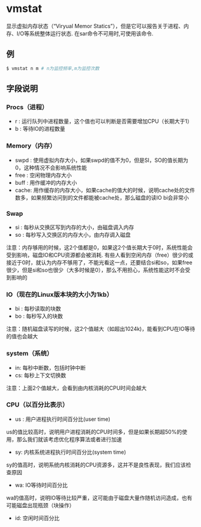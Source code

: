 # vmstat

显示虚拟内存状态（“Viryual Memor Statics”），但是它可以报告关于进程、内存、I/O等系统整体运行状态.
在sar命令不可用时,可使用该命令.

## 例

```sh
$ vmstat n m # n为监控频率,m为监控次数
```

## 字段说明

### Procs（进程）
- r : 运行队列中进程数量，这个值也可以判断是否需要增加CPU（长期大于1）
- b : 等待IO的进程数量

### Memory（内存）

- swpd : 使用虚拟内存大小，如果swpd的值不为0，但是SI，SO的值长期为0，这种情况不会影响系统性能
- free : 空闲物理内存大小
- buff : 用作缓冲的内存大小
- cache: 用作缓存的内存大小，如果cache的值大的时候，说明cache处的文件数多，如果频繁访问到的文件都能被cache处，那么磁盘的读IO bi会非常小

### Swap

- si : 每秒从交换区写到内存的大小，由磁盘调入内存
- so : 每秒写入交换区的内存大小，由内存调入磁盘

注意：内存够用的时候，这2个值都是0，如果这2个值长期大于0时，系统性能会受到影响，磁盘IO和CPU资源都会被消耗.
有些人看到空闲内存（free）很少的或接近于0时，就认为内存不够用了，不能光看这一点，还要结合si和so，如果free很少，但是si和so也很少（大多时候是0），那么不用担心，系统性能这时不会受到影响的

### IO（现在的Linux版本块的大小为1kb）

- bi : 每秒读取的块数
- bo : 每秒写入的块数

注意：随机磁盘读写的时候，这2个值越大（如超出1024k)，能看到CPU在IO等待的值也会越大

### system（系统）

- in: 每秒中断数，包括时钟中断
- cs: 每秒上下文切换数

注意：上面2个值越大，会看到由内核消耗的CPU时间会越大

### CPU（以百分比表示）

- us : 用户进程执行时间百分比(user time)

us的值比较高时，说明用户进程消耗的CPU时间多，但是如果长期超50%的使用，那么我们就该考虑优化程序算法或者进行加速

- sy: 内核系统进程执行时间百分比(system time)

sy的值高时，说明系统内核消耗的CPU资源多，这并不是良性表现，我们应该检查原因

- wa: IO等待时间百分比

wa的值高时，说明IO等待比较严重，这可能由于磁盘大量作随机访问造成，也有可能磁盘出现瓶颈（块操作）

- id: 空闲时间百分比
